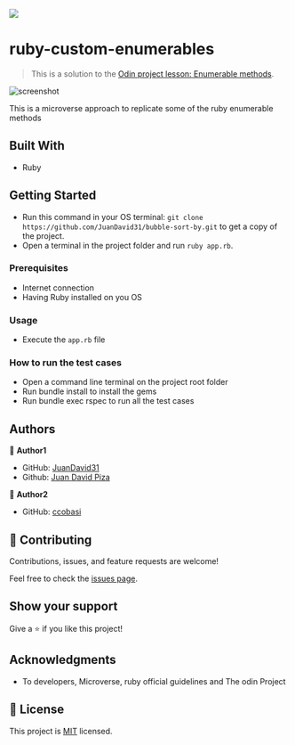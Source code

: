 ![](https://img.shields.io/badge/Microverse-blueviolet)

# ruby-custom-enumerables

> This is a solution to the [Odin project lesson: Enumerable methods](https://github.com/TheOdinProject/curriculum/blob/master/archive/old_lessons/ruby/basic_ruby/project_advanced_building_blocks.md#project-2-enumerable-methods). 

![screenshot](screenshot.png)

This is a microverse approach to replicate some of the ruby enumerable methods

## Built With

- Ruby


## Getting Started

- Run this command in your OS terminal: `git clone https://github.com/JuanDavid31/bubble-sort-by.git` to get a copy of the project.
- Open a terminal in the project folder and run `ruby app.rb`.


### Prerequisites

* Internet connection
* Having Ruby installed on you OS


### Usage

* Execute the `app.rb` file

### How to run the test cases

* Open a command line terminal on the project root folder
* Run bundle install to install the gems
* Run bundle exec rspec to run all the test cases

## Authors

👤 **Author1**

- GitHub: [JuanDavid31](https://github.com/JuanDavid31)
- Github: [Juan David Piza](https://twitter.com/jdpw31)

👤 **Author2**

- GitHub: [ccobasi](https://github.com/ccobasi)

## 🤝 Contributing

Contributions, issues, and feature requests are welcome!

Feel free to check the [issues page](https://github.com/JuanDavid31/ruby-custom-enumerables/issues).

## Show your support

Give a ⭐️ if you like this project!

## Acknowledgments

- To developers, Microverse, ruby official guidelines and The odin Project

## 📝 License

This project is [MIT](https://es.wikipedia.org/wiki/Licencia_MIT) licensed.